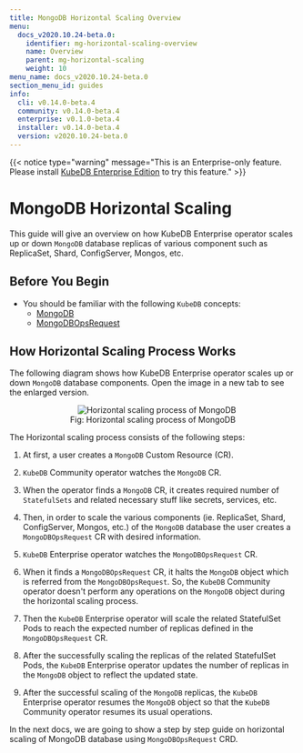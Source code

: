 ```yaml
---
title: MongoDB Horizontal Scaling Overview
menu:
  docs_v2020.10.24-beta.0:
    identifier: mg-horizontal-scaling-overview
    name: Overview
    parent: mg-horizontal-scaling
    weight: 10
menu_name: docs_v2020.10.24-beta.0
section_menu_id: guides
info:
  cli: v0.14.0-beta.4
  community: v0.14.0-beta.4
  enterprise: v0.1.0-beta.4
  installer: v0.14.0-beta.4
  version: v2020.10.24-beta.0
---
```


{{< notice type="warning" message="This is an Enterprise-only feature. Please install [KubeDB Enterprise Edition](/docs/v2020.10.24-beta.0/setup/install/enterprise) to try this feature." >}}

# MongoDB Horizontal Scaling

This guide will give an overview on how KubeDB Enterprise operator scales up or down `MongoDB` database replicas of various component such as ReplicaSet, Shard, ConfigServer, Mongos, etc.

## Before You Begin

- You should be familiar with the following `KubeDB` concepts:
  - [MongoDB](/docs/v2020.10.24-beta.0/guides/mongodb/concepts/mongodb)
  - [MongoDBOpsRequest](/docs/v2020.10.24-beta.0/guides/mongodb/concepts/opsrequest)

## How Horizontal Scaling Process Works

The following diagram shows how KubeDB Enterprise operator scales up or down `MongoDB` database components. Open the image in a new tab to see the enlarged version.

<figure align="center">
  <img alt="Horizontal scaling process of MongoDB" src="/docs/v2020.10.24-beta.0/images/day-2-operation/mongodb/mg-horizontal-scaling.svg">
<figcaption align="center">Fig: Horizontal scaling process of MongoDB</figcaption>
</figure>

The Horizontal scaling process consists of the following steps:

1. At first, a user creates a `MongoDB` Custom Resource (CR).

2. `KubeDB` Community operator watches the `MongoDB` CR.

3. When the operator finds a `MongoDB` CR, it creates required number of `StatefulSets` and related necessary stuff like secrets, services, etc.

4. Then, in order to scale the various components (ie. ReplicaSet, Shard, ConfigServer, Mongos, etc.) of the `MongoDB` database the user creates a `MongoDBOpsRequest` CR with desired information.

5. `KubeDB` Enterprise operator watches the `MongoDBOpsRequest` CR.

6. When it finds a `MongoDBOpsRequest` CR, it halts the `MongoDB` object which is referred from the `MongoDBOpsRequest`. So, the `KubeDB` Community operator doesn't perform any operations on the `MongoDB` object during the horizontal scaling process.  

7. Then the `KubeDB` Enterprise operator will scale the related StatefulSet Pods to reach the expected number of replicas defined in the `MongoDBOpsRequest` CR.

8. After the successfully scaling the replicas of the related StatefulSet Pods, the `KubeDB` Enterprise operator updates the number of replicas in the `MongoDB` object to reflect the updated state.

9. After the successful scaling of the `MongoDB` replicas, the `KubeDB` Enterprise operator resumes the `MongoDB` object so that the `KubeDB` Community operator resumes its usual operations.

In the next docs, we are going to show a step by step guide on horizontal scaling of MongoDB database using `MongoDBOpsRequest` CRD.